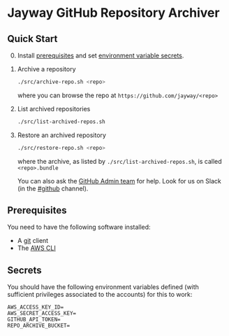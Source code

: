 # Jayway GitHub Repository Archiver

## Quick Start

0. Install [prerequisites](#prerequisites) and set [environment variable secrets](#secrets).

1. Archive a repository

   ```bash
   ./src/archive-repo.sh <repo>
   ```

   where you can browse the repo at `https://github.com/jayway/<repo>`

1. List archived repositories

   ```bash
   ./src/list-archived-repos.sh
   ```

1. Restore an archived repository

   ```bash
   ./src/restore-repo.sh <repo>
   ```

   where the archive, as listed by `./src/list-archived-repos.sh`, is
   called `<repo>.bundle`

   You can also ask the [GitHub Admin team][admins] for help. Look for us on Slack
   (in the [#github][slack] channel).

[admins]: https://github.com/orgs/jayway/people?utf8=%E2%9C%93&query=+role%3Aowner
[slack]: https://jayway.slack.com/messages/C7D8ETPUL/

## Prerequisites

You need to have the following software installed:

- A [git][git] client
- The [AWS CLI][aws]

[git]: https://git-scm.com/book/en/v2/Getting-Started-Installing-Git
[aws]: https://docs.aws.amazon.com/cli/latest/userguide/installing.html

## Secrets

You should have the following environment variables defined (with sufficient
privileges associated to the accounts) for this to work:

```env
AWS_ACCESS_KEY_ID=
AWS_SECRET_ACCESS_KEY=
GITHUB_API_TOKEN=
REPO_ARCHIVE_BUCKET=
```
